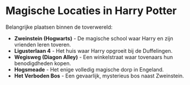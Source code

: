 # Magische Locaties in Harry Potter
Belangrijke plaatsen binnen de toverwereld:

- **Zweinstein (Hogwarts)** - De magische school waar Harry en zijn vrienden leren toveren.
- **Ligusterlaan 4** - Het huis waar Harry opgroeit bij de Duffelingen.
- **Wegisweg (Diagon Alley)** - Een winkelstraat waar tovenaars hun benodigdheden kopen.
- **Hogsmeade** - Het enige volledig magische dorp in Engeland.
- **Het Verboden Bos** - Een gevaarlijk, mysterieus bos naast Zweinstein.
